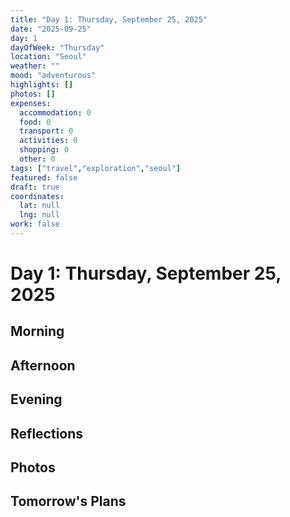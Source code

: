 ```yaml
---
title: "Day 1: Thursday, September 25, 2025"
date: "2025-09-25"
day: 1
dayOfWeek: "Thursday"
location: "Seoul"
weather: ""
mood: "adventurous"
highlights: []
photos: []
expenses:
  accommodation: 0
  food: 0
  transport: 0
  activities: 0
  shopping: 0
  other: 0
tags: ["travel","exploration","seoul"]
featured: false
draft: true
coordinates:
  lat: null
  lng: null
work: false
---
```

# Day 1: Thursday, September 25, 2025

## Morning

## Afternoon

## Evening

## Reflections

## Photos

## Tomorrow's Plans
